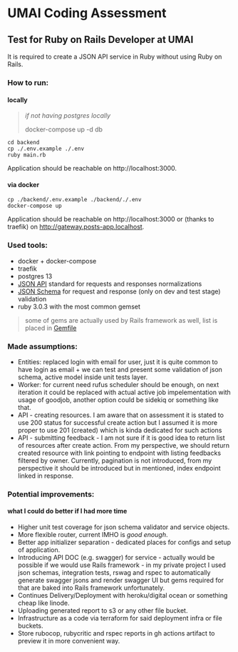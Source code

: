 # UMAI Coding Assessment 

## Test for Ruby on Rails Developer at UMAI
It is required to create a JSON API service in Ruby without using Ruby on Rails.

### How to run:
#### locally
>_if not having postgres locally_
> 
> docker-compose up -d db

```
cd backend
cp ./.env.example ./.env
ruby main.rb
```

Application should be reachable on http://localhost:3000.

#### via docker
```
cp ./backend/.env.example ./backend/./.env
docker-compose up
```

Application should be reachable on http://localhost:3000 or (thanks to traefik) on http://gateway.posts-app.localhost.

### Used tools:
- docker + docker-compose
- traefik
- postgres 13
- [JSON API](https://jsonapi.org/) standard for requests and responses normalizations
- [JSON Schema](https://json-schema.org/) for request and response (only on dev and test stage) validation
- ruby 3.0.3 with the most common gemset
>some of gems are actually used by Rails framework as well, list is placed in [Gemfile](./backend/Gemfile)

### Made assumptions:
- Entities: replaced login with email for user, just it is quite common to have login as email +
we can test and present some validation of json schema, active model inside unit tests layer.
- Worker: for current need rufus scheduler should be enough,
on next iteration it could be replaced with actual active job impelementation with usage of goodjob,
another option could be sidekiq or something like that.
- API - creating resources. I am aware that on assessment it is stated to use 200 status for successful 
create action but I assumed it is more proper to use 201 (created) which is kinda dedicated for such actions
- API - submitting feedback - I am not sure if it is good idea to return list of resources after create action.
From my perspective, we should return created resource with link pointing to endpoint with
listing feedbacks filtered by owner. Currently, pagination is not introduced, from my perspective it should be introduced
but in mentioned, index endpoint linked in response.

### Potential improvements:
#### what I could do better if I had more time
- Higher unit test coverage for json schema validator and service objects.
- More flexible router, current IMHO is _good enough_.
- Better app initializer separation - dedicated places for configs and setup of application.
- Introducing API DOC (e.g. swagger) for service - actually would be possible if we
would use Rails framework - in my private project I used json schemas, integration tests, rswag and rspec to
automatically generate swagger jsons and render swagger UI but gems required for that are baked into Rails framework
unfortunately.
- Continues Delivery/Deployment with heroku/digital ocean or something cheap like linode.
- Uploading generated report to s3 or any other file bucket.
- Infrastructure as a code via terraform for said deployment infra or file buckets.
- Store rubocop, rubycritic and rspec reports in gh actions artifact to preview it in more convenient way.